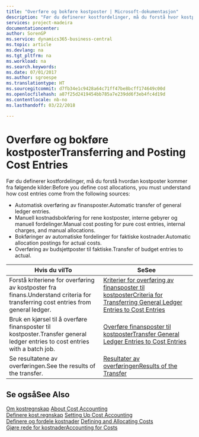 ```yaml
---
title: "Overføre og bokføre kostposter | Microsoft-dokumentasjon"
description: "Før du definerer kostfordelinger, må du forstå hvor kostposter kommer fra."
services: project-madeira
documentationcenter: 
author: SorenGP
ms.service: dynamics365-business-central
ms.topic: article
ms.devlang: na
ms.tgt_pltfrm: na
ms.workload: na
ms.search.keywords: 
ms.date: 07/01/2017
ms.author: sgroespe
ms.translationtype: HT
ms.sourcegitcommit: d7fb34e1c9428a64c71ff47be8bcff174649c00d
ms.openlocfilehash: a87f25d2419454bb785a7e239dd6f3eb4fc4d19d
ms.contentlocale: nb-no
ms.lasthandoff: 03/22/2018

---
```

# <a name="transferring-and-posting-cost-entries"></a><span data-ttu-id="34cef-103">Overføre og bokføre kostposter</span><span class="sxs-lookup"><span data-stu-id="34cef-103">Transferring and Posting Cost Entries</span></span>
<span data-ttu-id="34cef-104">Før du definerer kostfordelinger, må du forstå hvordan kostposter kommer fra følgende kilder:</span><span class="sxs-lookup"><span data-stu-id="34cef-104">Before you define cost allocations, you must understand how cost entries come from the following sources:</span></span>  

-   <span data-ttu-id="34cef-105">Automatisk overføring av finansposter.</span><span class="sxs-lookup"><span data-stu-id="34cef-105">Automatic transfer of general ledger entries.</span></span>  
-   <span data-ttu-id="34cef-106">Manuell kostnadsbokføring for rene kostposter, interne gebyrer og manuell fordelinger.</span><span class="sxs-lookup"><span data-stu-id="34cef-106">Manual cost posting for pure cost entries, internal charges, and manual allocations.</span></span>  
-   <span data-ttu-id="34cef-107">Bokføringer av automatiske fordelinger for faktiske kostnader.</span><span class="sxs-lookup"><span data-stu-id="34cef-107">Automatic allocation postings for actual costs.</span></span>  
-   <span data-ttu-id="34cef-108">Overføring av budsjettposter til faktiske.</span><span class="sxs-lookup"><span data-stu-id="34cef-108">Transfer of budget entries to actual.</span></span>  

|<span data-ttu-id="34cef-109">**Hvis du vil**</span><span class="sxs-lookup"><span data-stu-id="34cef-109">**To**</span></span>|<span data-ttu-id="34cef-110">**Se**</span><span class="sxs-lookup"><span data-stu-id="34cef-110">**See**</span></span>|  
|------------|-------------|  
|<span data-ttu-id="34cef-111">Forstå kriteriene for overføring av kostposter fra finans.</span><span class="sxs-lookup"><span data-stu-id="34cef-111">Understand criteria for transferring cost entries from general ledger.</span></span>|[<span data-ttu-id="34cef-112">Kriterier for overføring av finansposter til kostposter</span><span class="sxs-lookup"><span data-stu-id="34cef-112">Criteria for Transferring General Ledger Entries to Cost Entries</span></span>](finance-criteria-for-transferring-general-ledger-entries-to-cost-entries.md)|  
|<span data-ttu-id="34cef-113">Bruk en kjørsel til å overføre finansposter til kostposter.</span><span class="sxs-lookup"><span data-stu-id="34cef-113">Transfer general ledger entries to cost entries with a batch job.</span></span>|[<span data-ttu-id="34cef-114">Overføre finansposter til kostposter</span><span class="sxs-lookup"><span data-stu-id="34cef-114">Transfer General Ledger Entries to Cost Entries</span></span>](finance-how-to-transfer-general-ledger-entries-to-cost-entries.md)|  
|<span data-ttu-id="34cef-115">Se resultatene av overføringen.</span><span class="sxs-lookup"><span data-stu-id="34cef-115">See the results of the transfer.</span></span>|[<span data-ttu-id="34cef-116">Resultater av overføringen</span><span class="sxs-lookup"><span data-stu-id="34cef-116">Results of the Transfer</span></span>](finance-results-of-the-transfer.md)|  

## <a name="see-also"></a><span data-ttu-id="34cef-117">Se også</span><span class="sxs-lookup"><span data-stu-id="34cef-117">See Also</span></span>  
 <span data-ttu-id="34cef-118">[Om kostregnskap](finance-about-cost-accounting.md) </span><span class="sxs-lookup"><span data-stu-id="34cef-118">[About Cost Accounting](finance-about-cost-accounting.md) </span></span>  
 <span data-ttu-id="34cef-119">[Definere kost.regnskap](finance-set-up-cost-accounting.md) </span><span class="sxs-lookup"><span data-stu-id="34cef-119">[Setting Up Cost Accounting](finance-set-up-cost-accounting.md) </span></span>  
 <span data-ttu-id="34cef-120">[Definere og fordele kostnader](finance-define-and-allocate-costs.md) </span><span class="sxs-lookup"><span data-stu-id="34cef-120">[Defining and Allocating Costs](finance-define-and-allocate-costs.md) </span></span>  
 [<span data-ttu-id="34cef-121">Gjøre rede for kostnader</span><span class="sxs-lookup"><span data-stu-id="34cef-121">Accounting for Costs</span></span>](finance-manage-cost-accounting.md)

